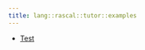 ```yaml
---
title: lang::rascal::tutor::examples
---
```



   * [Test](../../../../../Library/lang/rascal/tutor/examples/Test)